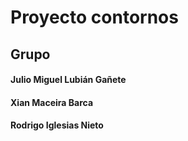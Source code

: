# Proyecto contornos
## Grupo
#### Julio Miguel Lubián Gañete
#### Xian Maceira Barca
#### Rodrigo Iglesias Nieto
